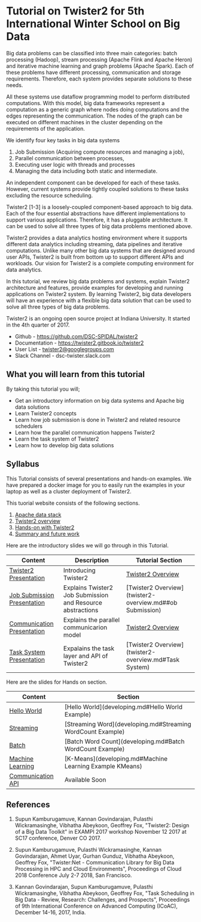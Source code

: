 # Tutorial on Twister2 for 5th International Winter School on Big Data

Big data problems can be classified into three main categories: batch processing (Hadoop), stream processing (Apache Flink and Apache Heron) and iterative machine learning and graph problems (Apache Spark). Each of these problems have different processing, communication and storage requirements. Therefore, each system provides separate solutions to these needs.

All these systems use dataflow programming model to perform distributed computations. With this model, big data frameworks represent a computation as a generic graph where nodes doing computations and the edges representing the communication. The nodes of the graph can be executed on different machines in the cluster depending on the requirements of the application.

We identify four key tasks in big data systems

1. Job Submission (Acquiring compute resources and managing a job),
2. Parallel communication between processes,
2. Executing user logic with threads and processes
4. Managing the data including both static and intermediate.

An independent component can be developed for each of these tasks. However, current systems provide tightly coupled solutions to these tasks excluding the resource scheduling.

Twister2 [1-3] is a loosely-coupled component-based approach to big data. Each of the four essential abstractions have different implementations to support various applications. Therefore, it has a pluggable architecture. It can be used to solve all three types of big data problems mentioned above.

Twister2 provides a data analytics hosting environment where it supports different data analytics
including streaming, data pipelines and iterative computations. Unlike many other big data systems that are designed around user APIs, Twister2 is built from bottom
up to support different APIs and workloads. Our vision for Twister2 is a complete computing environment for data analytics.


In this tutorial, we review big data problems and systems, explain Twister2 architecture and features,
provide examples for developing and running applications on Twister2 system. By learning Twister2,
big data developers will have an experience with a flexible big data solution that can be used to
solve all three types of big data problems.

Twister2 is an ongoing open source project at Indiana University. It started in the 4th quarter of 2017.

* Github - https://github.com/DSC-SPIDAL/twister2
* Documentation - https://twister2.gitbook.io/twister2
* User List -  twister2@googlegroups.com
* Slack Channel - dsc-twister.slack.com

## What you will learn from this tutorial

By taking this tutorial you will;

 * Get an introductory information on big data systems and Apache big data solutions
 * Learn Twister2 concepts
 * Learn how job submission is done in Twister2 and related resource schedulers
 * Learn how the parallel communication happens Twister2
 * Learn the task system of Twister2
 * Learn how to develop big data solutions


## Syllabus

This Tutorial consists of several presentations and hands-on examples. We have prepared a docker image for you to easily 
run the examples in your laptop as well as a cluster deployment of Twister2.  

This tuorial website consists of the following sections.

1. [Apache data stack](big-data-stack.md)
2. [Twister2 overview](twister2-overview.md)
3. [Hands-on with Twister2](developing.md)
4. [Summary and future work](conclusion.md)

Here are the introductory slides we will go through in this Tutorial.

| Content | Description | Tutorial Section |
| ------------- | ------------- | ----------- |
| [Twister2 Presentation](https://docs.google.com/presentation/d/1FcoMfEd5g4cwR9K47PwIwvuioPPxdI9xgjVro2ipSTQ/edit?usp=sharing) | Introducing Twister2 | [Twister2 Overview](twister2-overview.md) |
| [Job Submission Presentation](https://docs.google.com/presentation/d/1Qs-eV9hTgyNRrDSvC5iCc2EmeUKQFtiVlTrTUZpsoAM/edit?usp=sharing)  | Explains Twister2 Job Submission and Resource abstractions  | [Twister2 Overview](twister2-overview.md##ob Submission) |
| [Communication Presentation](https://docs.google.com/presentation/d/1-rSL3SIFp03YgU8hTJcGMNdSJev8gQwhyTgS3FbYaqk/edit?usp=sharing) | Explains the parallel communicarion model  | [Twister2 Overview](twister2-overview.md#Communication) |
| [Task System Presentation](https://docs.google.com/presentation/d/1CpeBgKcM5NnIB0EdR0L5oWtfZdSG7kNlcEzyZPW8nuI/edit?usp=sharing) | Expalains the task layer and API of Twister2 | [Twister2 Overview](twister2-overview.md#Task System) |

Here are the slides for Hands on section.

| Content | Section |
| ------------- | ------------- |
| [Hello World](https://docs.google.com/presentation/d/1ZMeO5aofZZNKwoR66N6b4hzSJqlGlbWgZLOq8Ie6vl0/edit?usp=sharing) | [Hello World](developing.md#Hello World Example) |
| [Streaming](https://docs.google.com/presentation/d/17uDBBlQxqzLx3m_inOM9svYvANCEwF2nN1KUYDoqInM/edit?usp=sharing)  | [Streaming Word](developing.md#Streaming WordCount Example) |
| [Batch](https://docs.google.com/presentation/d/1hpBcy_-m5AuVJJxPdhX_5hnIVB4vUkiB6My0STp-dLA/edit?usp=sharing) | [Batch Word Count](developing.md#Batch WordCount Example)  |
| [Machine Learning](https://docs.google.com/presentation/d/1-AZXo3KjPEk7E-k7_Z5lSKdPk_9R4D8w9PgNrijQeUU/edit?usp=sharing) | [K-Means](developing.md#Machine Learning Example KMeans) |
| [Communication API]()| Available Soon|


## References

1. Supun Kamburugamuve, Kannan Govindarajan, Pulasthi Wickramasinghe, Vibhatha Abeykoon, Geoffrey Fox, "Twister2: Design of a Big Data Toolkit" in  EXAMPI 2017 workshop November 12 2017 at SC17  conference, Denver CO 2017.

2. Supun Kamburugamuve, Pulasthi Wickramasinghe, Kannan Govindarajan, Ahmet Uyar, Gurhan Gunduz, Vibhatha Abeykoon, Geoffrey Fox, "Twister:Net - Communication Library for Big Data Processing in HPC and Cloud Environments", Proceedings of Cloud 2018 Conference July 2-7 2018, San Francisco.

3. Kannan Govindarajan, Supun Kamburugamuve, Pulasthi Wickramasinghe, Vibhatha Abeykoon, Geoffrey Fox, "Task Scheduling in Big Data - Review, Research: Challenges, and Prospects", Proceedings of 9th International Conference on Advanced Computing (ICoAC), December 14-16, 2017, India.
